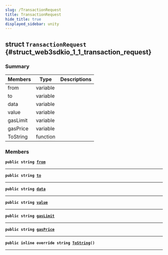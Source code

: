 ```yaml
---
slug: /TransactionRequest
title: TransactionRequest
hide_title: true
displayed_sidebar: unity
---
```


## struct `TransactionRequest` {#struct_web3sdkio_1_1_transaction_request}

### Summary

| Members  | Type     | Descriptions |
| -------- | -------- | ------------ |
| from     | variable |              |
| to       | variable |              |
| data     | variable |              |
| value    | variable |              |
| gasLimit | variable |              |
| gasPrice | variable |              |
| ToString | function |              |

### Members

**`public string `[`from`](#struct_web3sdkio_1_1_transaction_request_1aa67387fa7e64908ddba0fc10691fee24)**

---

**`public string `[`to`](#struct_web3sdkio_1_1_transaction_request_1ae6ee1437e103aa9014b765c38985372b)**

---

**`public string `[`data`](#struct_web3sdkio_1_1_transaction_request_1a7dba297b73c9cc37d6d9894728a2e61f)**

---

**`public string `[`value`](#struct_web3sdkio_1_1_transaction_request_1a0917064307edbb1669e6f817a863ad1d)**

---

**`public string `[`gasLimit`](#struct_web3sdkio_1_1_transaction_request_1a03f62a5bd657a6d7cff2b5833cffa11d)**

---

**`public string `[`gasPrice`](#struct_web3sdkio_1_1_transaction_request_1ab7227765c543af92b5b367d0aa82609c)**

---

**`public inline override string `[`ToString`](#struct_web3sdkio_1_1_transaction_request_1aa7383865ff6ff2e252ea32e5487651b0)`()`**

---
